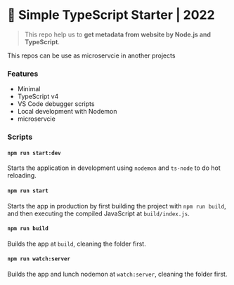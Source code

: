 # 🧰 Simple TypeScript Starter | 2022

> This repo help us to **get metadata from website by Node.js and TypeScript**.

This repos can be use as microservcie in another projects

### Features

- Minimal
- TypeScript v4
- VS Code debugger scripts
- Local development with Nodemon
- microservcie

### Scripts

#### `npm run start:dev`

Starts the application in development using `nodemon` and `ts-node` to do hot reloading.

#### `npm run start`

Starts the app in production by first building the project with `npm run build`, and then executing the compiled JavaScript at `build/index.js`.

#### `npm run build`

Builds the app at `build`, cleaning the folder first.

#### `npm run watch:server`

Builds the app and lunch nodemon at `watch:server`, cleaning the folder first.

